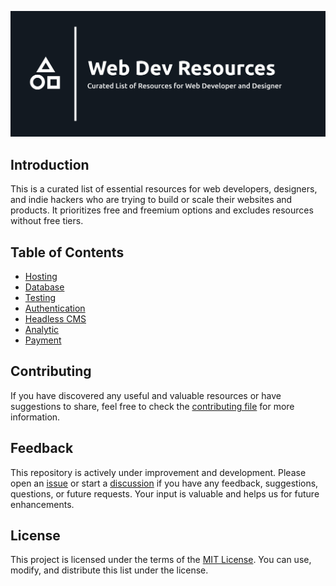 ![Web Dev Resources](./banner.png)

## Introduction

This is a curated list of essential resources for web developers, designers, and indie hackers
who are trying to build or scale their websites and products. It prioritizes free and freemium options and excludes resources without free tiers.

## Table of Contents

-  [Hosting](#-hosting)
-  [Database](#-database)
-  [Testing](#-testing)
-  [Authentication](#-authentication)
-  [Headless CMS](#-headless-cms)
-  [Analytic](#-analytic)
-  [Payment](#-payment)

## Contributing

If you have discovered any useful and valuable resources or have suggestions to share,
feel free to check the [contributing file](https://github.com/syahrizaldev/webdev-resources/contributing.md)
for more information.

## Feedback

This repository is actively under improvement and development.
Please open an [issue](https://github.com/syahrizaldev/webdev-resources/issues)
or start a [discussion](https://github.com/syahrizaldev/webdev-resources/discussions)
if you have any feedback, suggestions, questions, or future requests.
Your input is valuable and helps us for future enhancements.

## License

This project is licensed under the terms of the [MIT License](./license).
You can use, modify, and distribute this list under the license.
